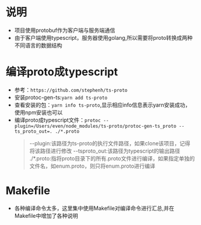 # 说明
* 项目使用protobuf作为客户端与服务端通信
* 由于客户端使用typescript，服务器使用golang,所以需要将proto转换成两种不同语言的数据结构

# 编译proto成typescript
* 参考：`https://github.com/stephenh/ts-proto`
* 安装protoc-gen-ts:`yarn add ts-proto`
* 查看安装的包：`yarn info ts-proto`,显示相应info信息表示yarn安装成功，使用npm安装也可以
* 编译proto成typescript文件：`protoc --plugin=/Users/even/node_modules/ts-proto/protoc-gen-ts_proto --ts_proto_out=. ./*.proto`
  > --plugin:该路径为ts-proto的执行文件路径，如果clone该项目，记得将该路径进行修改
  > --tsproto_out:该路径为typescript的输出路径
  > ./*.proto:指将proto目录下的所有.proto文件进行编译，如果指定单独的文件名，如enum.proto，则只将enum.proto进行编译

# Makefile
* 各种编译命令太多，这里集中使用Makefile对编译命令进行汇总,并在Makefile中增加了各种说明
